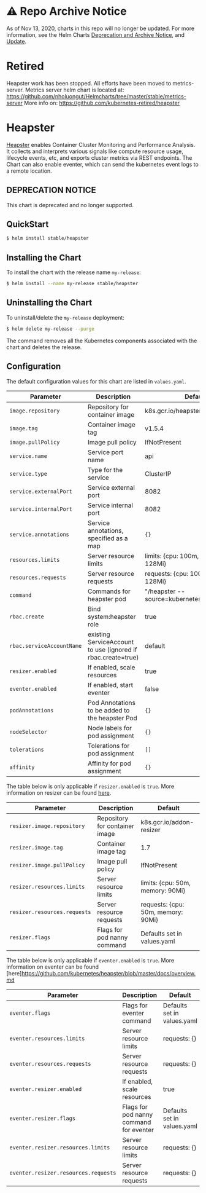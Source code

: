 # ⚠️ Repo Archive Notice

As of Nov 13, 2020, charts in this repo will no longer be updated.
For more information, see the Helm Charts [Deprecation and Archive Notice](https://github.com/nholuongut/Helmcharts#%EF%B8%8F-deprecation-and-archive-notice), and [Update](https://helm.sh/blog/charts-repo-deprecation/).

# Retired

Heapster work has been stopped. All efforts have been moved to metrics-server.
Metrics server helm chart is located at: https://github.com/nholuongut/Helmcharts/tree/master/stable/metrics-server
More info on: https://github.com/kubernetes-retired/heapster

# Heapster

[Heapster](https://github.com/kubernetes/heapster) enables Container Cluster Monitoring and Performance Analysis. It collects and interprets various signals like compute resource usage, lifecycle events, etc, and exports cluster metrics via REST endpoints.
The Chart can also enable eventer, which can send the kubernetes event logs to a remote location.

## DEPRECATION NOTICE

This chart is deprecated and no longer supported.

## QuickStart

```bash
$ helm install stable/heapster
```

## Installing the Chart

To install the chart with the release name `my-release`:

```bash
$ helm install --name my-release stable/heapster
```

## Uninstalling the Chart

To uninstall/delete the `my-release` deployment:

```bash
$ helm delete my-release --purge
```

The command removes all the Kubernetes components associated with the chart and deletes the release.

## Configuration

The default configuration values for this chart are listed in `values.yaml`.

| Parameter                             | Description                                                  | Default                                           |
|---------------------------------------|-------------------------------------                         |---------------------------------------------------|
| `image.repository`                    | Repository for container image                               | k8s.gcr.io/heapster-amd64                               |
| `image.tag`                           | Container image tag                                          | v1.5.4                                            |
| `image.pullPolicy`                    | Image pull policy                                            | IfNotPresent                                      |
| `service.name`                        | Service port name                                            | api                                               |
| `service.type`                        | Type for the service                                         | ClusterIP                                         |
| `service.externalPort`                | Service external port                                        | 8082                                              |
| `service.internalPort`                | Service internal port                                        | 8082                                              |
| `service.annotations`                 | Service annotations, specified as a map                      | `{}`                                              |
| `resources.limits`                    | Server resource  limits                                      | limits: {cpu: 100m, memory: 128Mi}                |
| `resources.requests`                  | Server resource requests                                     | requests: {cpu: 100m, memory: 128Mi}              |
| `command`                             | Commands for heapster pod                                    | "/heapster --source=kubernetes.summary_api:''     |
| `rbac.create`                         | Bind system:heapster role                                    | true                                             |
| `rbac.serviceAccountName`             | existing ServiceAccount to use (ignored if rbac.create=true) | default                                           |
| `resizer.enabled`                     | If enabled, scale resources                                  | true                                              |
| `eventer.enabled`                     | If enabled, start eventer                                    | false                                             |
| `podAnnotations`                      | Pod Annotations to be added to the heapster Pod              | `{}`                                              |
| `nodeSelector`                        | Node labels for pod assignment                               | `{}`                                              |
| `tolerations`                         | Tolerations for pod assignment                               | `[]`                                              |
| `affinity`                            | Affinity for pod assignment                                  | `{}`                                              |

The table below is only applicable if `resizer.enabled` is `true`. More information on resizer can be found [here](https://github.com/kubernetes/contrib/blob/master/addon-resizer/README.md).

| Parameter                             | Description                         | Default                                           |
|---------------------------------------|-------------------------------------|---------------------------------------------------|
| `resizer.image.repository`            | Repository for container image      | k8s.gcr.io/addon-resizer            |
| `resizer.image.tag`                   | Container image tag                 | 1.7                                               |
| `resizer.image.pullPolicy`            | Image pull policy                   | IfNotPresent                                      |
| `resizer.resources.limits`            | Server resource  limits             | limits: {cpu: 50m, memory: 90Mi}                |
| `resizer.resources.requests`          | Server resource requests            | requests: {cpu: 50m, memory: 90Mi}                |
| `resizer.flags`                       | Flags for pod nanny command         | Defaults set in values.yaml                       |

The table below is only applicable if `eventer.enabled` is `true`. More information on eventer can be found
[here]https://github.com/kubernetes/heapster/blob/master/docs/overview.md

| Parameter                             | Description                              | Default                                           |
|---------------------------------------|------------------------------------------|---------------------------------------------------|
| `eventer.flags`                       | Flags for eventer command                | Defaults set in values.yaml                       |
| `eventer.resources.limits`            | Server resource  limits                  | requests: {}                                      |
| `eventer.resources.requests`          | Server resource requests                 | requests: {}                                      |
| `eventer.resizer.enabled`             | If enabled, scale resources              | true                                              |
| `eventer.resizer.flags`               | Flags for pod nanny command for eventer  | Defaults set in values.yaml                       |
| `eventer.resizer.resources.limits`    | Server resource limits                   | requests: {}                                      |
| `eventer.resizer.resources.requests`  | Server resource requests                 | requests: {}                                      |
